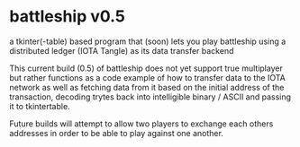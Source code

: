 # battleship v0.5
a tkinter(-table) based program that (soon) lets you play battleship using a distributed ledger (IOTA Tangle) as its data transfer backend

This current build (0.5) of battleship does not yet support true multiplayer but rather functions as a code example of how to transfer data to the IOTA network as well as fetching data from it based on the initial address of the transaction, decoding trytes back into intelligible binary / ASCII and passing it to tkintertable.

Future builds will attempt to allow two players to exchange each others addresses in order to be able to play against one another.
